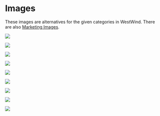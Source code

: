 # Images

These images are alternatives for the given categories in WestWind. There are also [Marketing Images](./Marketing/ReadMe.md).

![](./beverages.jpeg)

![](./breads.jpg)

![](./cereals.jpeg)

![](./condiments.jpeg)

![](./confections.jpeg)

![](./dairy-products.jpeg)

![](./meat-poultry.jpeg)

![](./produce.jpg)

![](./seafood.jpeg)